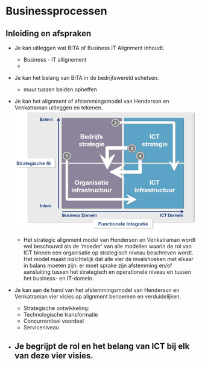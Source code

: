 # Businessprocessen
## Inleiding en afspraken
* Je kan uitleggen wat BITA of Business IT Alignment inhoudt.
    - Business - IT allignement
    - 
* Je kan het belang van BITA in de bedrijfswereld schetsen.
    - muur tussen beiden opheffen
* Je kan het alignment of afstemmingsmodel van Henderson en Venkatraman uitleggen en tekenen.
    ![afstemmingsmodel](Afbeelding1.png)
    - Het strategic alignment model van Henderson en Venkatraman wordt wel beschouwd als de ‘moeder’ van alle modellen waarin de rol van ICT binnen een organisatie op strategisch niveau beschreven wordt. Het model maakt inzichtelijk dat alle vier de invalshoeken met elkaar in balans moeten zijn: er moet sprake zijn afstemming en/of aansluiting tussen het strategisch en operationele niveau en tussen het business- en IT-domein.

* Je kan aan de hand van het afstemmingsmodel van Henderson en Venkatraman vier visies op alignment benoemen en verduidelijken.
    - Strategische ontwikkeling:
    - Technologische transformatie
    - Concurrentieel voordeel
    - Serviceniveau
* Je begrijpt de rol en het belang van ICT bij elk van deze vier visies.
    - 
